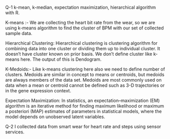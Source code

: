 
Q-1 k-mean, k-median, expectation maximization, hierarchical algorithm with R.

K-means :- We are collecting the heart bit rate from the wear, so we are using k-means algorithm to find the cluster of BPM with our set of collected sample data. 

Hierarchical Clustering: Hierarchical clustering is clustering algorithm for combining data into one cluster or dividing them up to individual cluster. It doesn’t have cluster known on prior basis. We don’t define cluster like k-means here. The output of this is Dendogram.

K-Medoids:- Like k-means clustering here also we need to define number of clusters. Medoids are similar in concept to means or centroids, but medoids are always members of the data set. Medoids are most commonly used on data when a mean or centroid cannot be defined such as 3-D trajectories or in the gene expression context.

Expectation Maximization: In statistics, an expectation–maximization (EM) algorithm is an iterative method for finding maximum likelihood or maximum a posteriori (MAP) estimates of parameters in statistical models, where the model depends on unobserved latent variables.

Q-2 I collected data from smart wear for heart rate and steps using sensor services.
